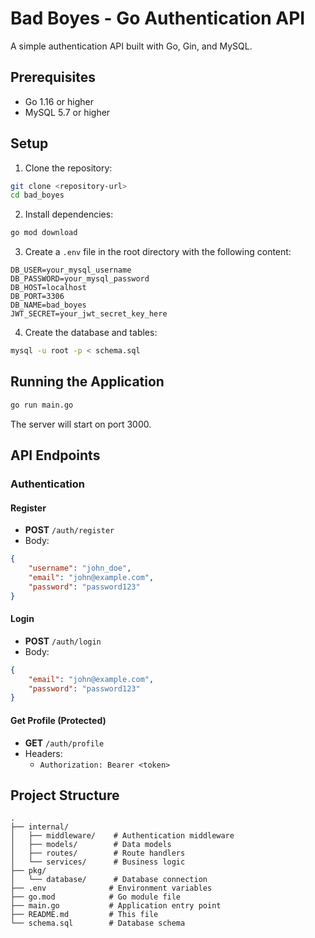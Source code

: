 # Bad Boyes - Go Authentication API

A simple authentication API built with Go, Gin, and MySQL.

## Prerequisites

- Go 1.16 or higher
- MySQL 5.7 or higher

## Setup

1. Clone the repository:
```bash
git clone <repository-url>
cd bad_boyes
```

2. Install dependencies:
```bash
go mod download
```

3. Create a `.env` file in the root directory with the following content:
```
DB_USER=your_mysql_username
DB_PASSWORD=your_mysql_password
DB_HOST=localhost
DB_PORT=3306
DB_NAME=bad_boyes
JWT_SECRET=your_jwt_secret_key_here
```

4. Create the database and tables:
```bash
mysql -u root -p < schema.sql
```

## Running the Application

```bash
go run main.go
```

The server will start on port 3000.

## API Endpoints

### Authentication

#### Register
- **POST** `/auth/register`
- Body:
```json
{
    "username": "john_doe",
    "email": "john@example.com",
    "password": "password123"
}
```

#### Login
- **POST** `/auth/login`
- Body:
```json
{
    "email": "john@example.com",
    "password": "password123"
}
```

#### Get Profile (Protected)
- **GET** `/auth/profile`
- Headers:
  - `Authorization: Bearer <token>`

## Project Structure

```
.
├── internal/
│   ├── middleware/    # Authentication middleware
│   ├── models/        # Data models
│   ├── routes/        # Route handlers
│   └── services/      # Business logic
├── pkg/
│   └── database/      # Database connection
├── .env              # Environment variables
├── go.mod            # Go module file
├── main.go           # Application entry point
├── README.md         # This file
└── schema.sql        # Database schema
``` 